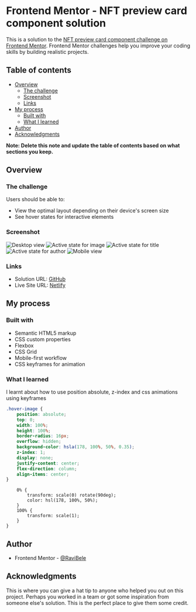 # Frontend Mentor - NFT preview card component solution

This is a solution to the [NFT preview card component challenge on Frontend Mentor](https://www.frontendmentor.io/challenges/nft-preview-card-component-SbdUL_w0U). Frontend Mentor challenges help you improve your coding skills by building realistic projects. 

## Table of contents

- [Overview](#overview)
  - [The challenge](#the-challenge)
  - [Screenshot](#screenshot)
  - [Links](#links)
- [My process](#my-process)
  - [Built with](#built-with)
  - [What I learned](#what-i-learned)
- [Author](#author)
- [Acknowledgments](#acknowledgments)

**Note: Delete this note and update the table of contents based on what sections you keep.**

## Overview

### The challenge

Users should be able to:

- View the optimal layout depending on their device's screen size
- See hover states for interactive elements

### Screenshot

![Desktop view](image.png)
![Active state for image](image-1.png)
![Active state for title](image-2.png)
![Active state for author](image-3.png)
![Mobile view](image-4.png)

### Links

- Solution URL: [GitHub](https://github.com/RaviBele/FrontEnd-NFT-Preview-Card)
- Live Site URL: [Netlify](https://your-live-site-url.com)

## My process

### Built with

- Semantic HTML5 markup
- CSS custom properties
- Flexbox
- CSS Grid
- Mobile-first workflow
- CSS keyframes for animation


### What I learned

I learnt about how to use position absolute, z-index and css animations using keyframes

```css
.hover-image {
    position: absolute;
    top: 0;
    width: 100%;
    height: 100%;
    border-radius: 16px;
    overflow: hidden;
    background-color: hsla(178, 100%, 50%, 0.35);
    z-index: 1;
    display: none;
    justify-content: center;
    flex-direction: column;
    align-items: center;
}
```
```@keyframes popuop {
    0% {
        transform: scale(0) rotate(90deg);
        color: hsl(178, 100%, 50%);
    }
    100% {
        transform: scale(1);
    }
}
```

## Author

- Frontend Mentor - [@RaviBele](https://www.frontendmentor.io/profile/RaviBele)


## Acknowledgments

This is where you can give a hat tip to anyone who helped you out on this project. Perhaps you worked in a team or got some inspiration from someone else's solution. This is the perfect place to give them some credit.

